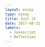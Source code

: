 ```yaml
---
layout: essay
type: essay
title: Just JS
date: 2017-08-31
labels:
  - Javascript
  - Reflection
---
```



